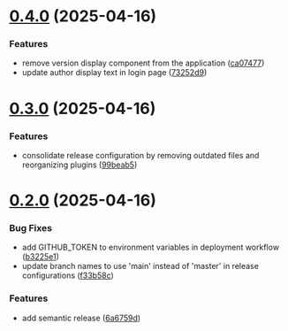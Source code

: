 # [0.4.0](https://github.com/soumarcelino/mimir-ai/compare/v0.3.0...v0.4.0) (2025-04-16)


### Features

* remove version display component from the application ([ca07477](https://github.com/soumarcelino/mimir-ai/commit/ca07477a6a1f6a2aae275377ac353cec9da8f67e))
* update author display text in login page ([73252d9](https://github.com/soumarcelino/mimir-ai/commit/73252d95599e146e2192514bc17c00f7c981da62))

# [0.3.0](https://github.com/soumarcelino/mimir-ai/compare/v0.2.0...v0.3.0) (2025-04-16)


### Features

* consolidate release configuration by removing outdated files and reorganizing plugins ([99beab5](https://github.com/soumarcelino/mimir-ai/commit/99beab51f28ff4f26ae8d9e4e77f28b727a44d81))

# [0.2.0](https://github.com/soumarcelino/mimir-ai/compare/v0.1.17...v0.2.0) (2025-04-16)


### Bug Fixes

* add GITHUB_TOKEN to environment variables in deployment workflow ([b3225e1](https://github.com/soumarcelino/mimir-ai/commit/b3225e1136fa75ba299bb18693a677fe3e37703e))
* update branch names to use 'main' instead of 'master' in release configurations ([f33b58c](https://github.com/soumarcelino/mimir-ai/commit/f33b58c8bcbb88834da4cdb9490bdec90bdb05a0))


### Features

* add semantic release ([6a6759d](https://github.com/soumarcelino/mimir-ai/commit/6a6759d7e38938d0de3eda4fa756a8bd2fac9a16))
